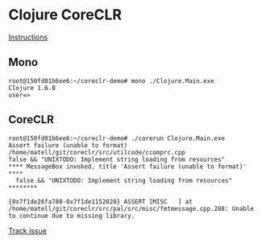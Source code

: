 # Clojure CoreCLR

[Instructions](https://github.com/dotnet/coreclr/wiki/Building-and-Running-CoreCLR-on-Linux)

## Mono

```
root@150fd01b6ee6:~/coreclr-demo# mono ./Clojure.Main.exe
Clojure 1.6.0
user=>
```

## CoreCLR

```
root@150fd01b6ee6:~/coreclr-demo# ./corerun Clojure.Main.exe
Assert failure (unable to format)
/home/matell/git/coreclr/src/utilcode/ccomprc.cpp
false && "UNIXTODO: Implement string loading from resources"
**** MessageBox invoked, title 'Assert failure (unable to format)' ****
  false && "UNIXTODO: Implement string loading from resources"
********

{0x7f1de26fa780-0x7f1de1152020} ASSERT [MISC   ] at /home/matell/git/coreclr/src/pal/src/misc/fmtmessage.cpp.288: Unable to continue due to missing library.
```

[Track issue](https://github.com/dotnet/coreclr/issues/176)
